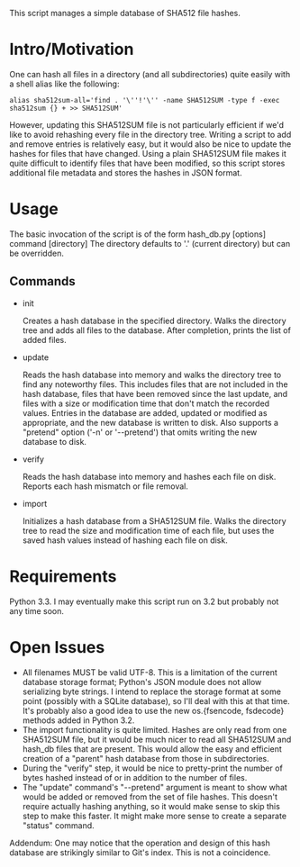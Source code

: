 This script manages a simple database of SHA512 file hashes.

Intro/Motivation
================

One can hash all files in a directory (and all subdirectories) quite easily
with a shell alias like the following:

    alias sha512sum-all='find . '\''!'\'' -name SHA512SUM -type f -exec sha512sum {} + >> SHA512SUM'

However, updating this SHA512SUM file is not particularly efficient if we'd
like to avoid rehashing every file in the directory tree. Writing a script to
add and remove entries is relatively easy, but it would also be nice to update
the hashes for files that have changed. Using a plain SHA512SUM file makes it
quite difficult to identify files that have been modified, so this script
stores additional file metadata and stores the hashes in JSON format.

Usage
=====

The basic invocation of the script is of the form
    hash_db.py [options] command [directory]
The directory defaults to '.' (current directory) but can be overridden.

Commands
--------

* init

  Creates a hash database in the specified directory. Walks the directory tree
  and adds all files to the database. After completion, prints the list of
  added files.
* update

  Reads the hash database into memory and walks the directory tree to find any
  noteworthy files. This includes files that are not included in the hash
  database, files that have been removed since the last update, and files with
  a size or modification time that don't match the recorded values. Entries in
  the database are added, updated or modified as appropriate, and the new
  database is written to disk.
  Also supports a "pretend" option ('-n' or '--pretend') that omits writing the
  new database to disk.
* verify

  Reads the hash database into memory and hashes each file on disk. Reports
  each hash mismatch or file removal.
* import

  Initializes a hash database from a SHA512SUM file. Walks the directory tree
  to read the size and modification time of each file, but uses the saved hash
  values instead of hashing each file on disk.

Requirements
============

Python 3.3. I may eventually make this script run on 3.2 but probably not any
time soon.

Open Issues
===========

* All filenames MUST be valid UTF-8. This is a limitation of the current
  database storage format; Python's JSON module does not allow serializing byte
  strings. I intend to replace the storage format at some point (possibly with
  a SQLite database), so I'll deal with this at that time. It's probably also a
  good idea to use the new os.{fsencode, fsdecode} methods added in Python 3.2.
* The import functionality is quite limited. Hashes are only read from one
  SHA512SUM file, but it would be much nicer to read all SHA512SUM and
  hash\_db files that are present. This would allow the easy and efficient
  creation of a "parent" hash database from those in subdirectories.
* During the "verify" step, it would be nice to pretty-print the number of
  bytes hashed instead of or in addition to the number of files.
* The "update" command's "--pretend" argument is meant to show what would be
  added or removed from the set of file hashes. This doesn't require actually
  hashing anything, so it would make sense to skip this step to make this
  faster. It might make more sense to create a separate "status" command.

Addendum: One may notice that the operation and design of this hash database
are strikingly similar to Git's index. This is not a coincidence.

<!---
# vim: set tw=79:
-->
